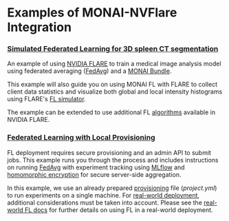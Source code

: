 # Examples of MONAI-NVFlare Integration

### [Simulated Federated Learning for 3D spleen CT segmentation](./spleen_ct_segmentation_sim/README.md)
An example of using [NVIDIA FLARE](https://nvflare.readthedocs.io/en/main/index.html) 
to train a medical image analysis model using federated averaging ([FedAvg](https://arxiv.org/abs/1602.05629))
and a [MONAI Bundle](https://docs.monai.io/en/latest/mb_specification.html).

This example will also guide you on using MONAI FL with FLARE to 
collect client data statistics and visualize both global and local 
intensity histograms using FLARE's [FL simulator](https://nvflare.readthedocs.io/en/main/user_guide/nvflare_cli/fl_simulator.html).

The example can be extended to use additional FL [algorithms](https://nvflare.readthedocs.io/en/main/example_applications_algorithms.html) 
available in NVIDIA FLARE.


### [Federated Learning with Local Provisioning](./spleen_ct_segmentation_local/README.md)
FL deployment requires secure provisioning and an admin API to submit jobs. 
This example runs you through the process and includes instructions on running [FedAvg](https://arxiv.org/abs/1602.05629)
with experiment tracking using [MLflow](https://mlflow.org/) and 
[homomorphic encryption](https://developer.nvidia.com/blog/federated-learning-with-homomorphic-encryption/) for secure server-side aggregation.

In this example, we use an already prepared [provisioning](https://nvflare.readthedocs.io/en/main/programming_guide/provisioning_system.html)
file (*project.yml*) to run experiments on a single machine. 
For [real-world deployment](https://nvflare.readthedocs.io/en/main/real_world_fl.html), 
additional considerations must be taken into account.
Please see the [real-world FL docs](https://nvflare.readthedocs.io/en/main/real_world_fl.html) 
for further details on using FL in a real-world deployment.
